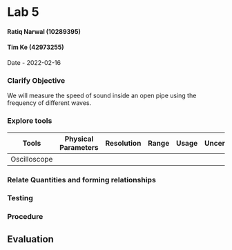 # Lab 5
#### Ratiq Narwal (10289395)
#### Tim Ke (42973255)
Date - 2022-02-16



### Clarify Objective
We will measure the speed of sound inside an open pipe using the frequency of different waves.


### Explore tools
| Tools        | Physical Parameters | Resolution | Range | Usage | Uncertainty |
| ------------ | ------------------- | ---------- | ----- | ----- | ----------- |
| Oscilloscope |                     |            |       |       |             |





### Relate Quantities and forming relationships

### Testing

### Procedure

## Evaluation
